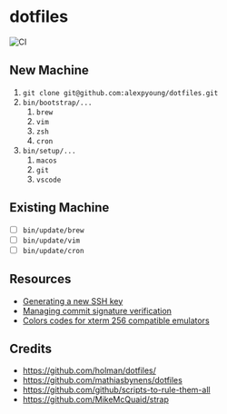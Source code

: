 # dotfiles

![CI](https://github.com/alexpyoung/dotfiles/workflows/CI/badge.svg?branch=master)

## New Machine
1. `git clone git@github.com:alexpyoung/dotfiles.git`
2. `bin/bootstrap/...`
   1. `brew`
   2. `vim`
   3. `zsh`
   4. `cron`
3. `bin/setup/...`
   1. `macos`
   2. `git`
   3. `vscode`

## Existing Machine
- [ ] `bin/update/brew`
- [ ] `bin/update/vim`
- [ ] `bin/update/cron`

## Resources
- [Generating a new SSH key](https://help.github.com/en/github/authenticating-to-github/generating-a-new-ssh-key-and-adding-it-to-the-ssh-agent)
- [Managing commit signature verification](https://help.github.com/en/github/authenticating-to-github/managing-commit-signature-verification)
- [Colors codes for xterm 256 compatible emulators](https://upload.wikimedia.org/wikipedia/commons/1/15/Xterm_256color_chart.svg)

## Credits
- https://github.com/holman/dotfiles/
- https://github.com/mathiasbynens/dotfiles
- https://github.com/github/scripts-to-rule-them-all
- https://github.com/MikeMcQuaid/strap

